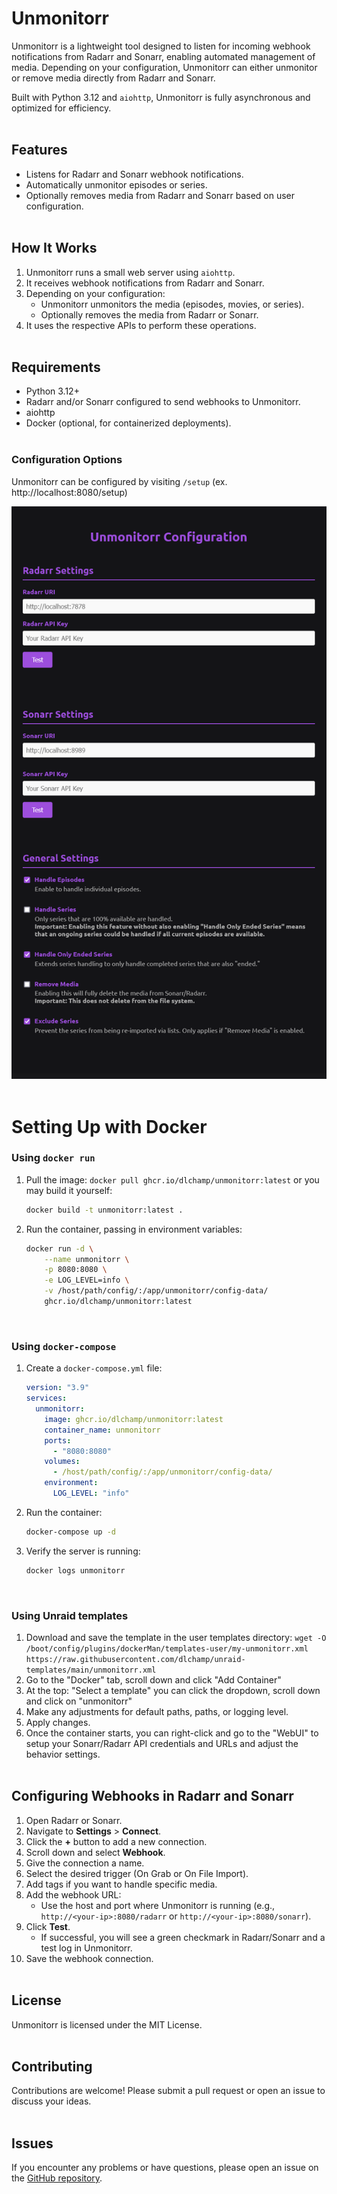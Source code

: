 # Unmonitorr

Unmonitorr is a lightweight tool designed to listen for incoming webhook notifications from Radarr and Sonarr, enabling automated management of media. Depending on your configuration, Unmonitorr can either unmonitor or remove media directly from Radarr and Sonarr.

Built with Python 3.12 and `aiohttp`, Unmonitorr is fully asynchronous and optimized for efficiency.  
&nbsp;  


## Features
- Listens for Radarr and Sonarr webhook notifications.
- Automatically unmonitor episodes or series.
- Optionally removes media from Radarr and Sonarr based on user configuration.  
&nbsp;  

## How It Works
1. Unmonitorr runs a small web server using `aiohttp`.
2. It receives webhook notifications from Radarr and Sonarr.
3. Depending on your configuration:
   - Unmonitorr unmonitors the media (episodes, movies, or series).
   - Optionally removes the media from Radarr or Sonarr.
4. It uses the respective APIs to perform these operations.  
&nbsp;  

## Requirements
- Python 3.12+
- Radarr and/or Sonarr configured to send webhooks to Unmonitorr.
- aiohttp
- Docker (optional, for containerized deployments).  
&nbsp;  


### Configuration Options
Unmonitorr can be configured by visiting `/setup`
(ex. http://localhost:8080/setup)

![Screenshot of the Config Page](https://github.com/dlchamp/unmonitorr/blob/add-webui-config/config-page.png?raw=true)  
&nbsp;  

# Setting Up with Docker

### Using `docker run`
1. Pull the image: `docker pull ghcr.io/dlchamp/unmonitorr:latest` or you may build it yourself:
    ```bash
    docker build -t unmonitorr:latest .
    ```

2. Run the container, passing in environment variables:
    ```bash
    docker run -d \
        --name unmonitorr \
        -p 8080:8080 \
        -e LOG_LEVEL=info \
        -v /host/path/config/:/app/unmonitorr/config-data/
        ghcr.io/dlchamp/unmonitorr:latest
    ```  
&nbsp;  

### Using `docker-compose`
1. Create a `docker-compose.yml` file:
    ```yaml
    version: "3.9"
    services:
      unmonitorr:
        image: ghcr.io/dlchamp/unmonitorr:latest
        container_name: unmonitorr
        ports:
          - "8080:8080"
        volumes:
          - /host/path/config/:/app/unmonitorr/config-data/
        environment:
          LOG_LEVEL: "info"
    ```

2. Run the container:
    ```bash
    docker-compose up -d
    ```

3. Verify the server is running:
    ```bash
    docker logs unmonitorr  
    ```  
&nbsp;  

### Using Unraid templates
1. Download and save the template in the user templates directory: `wget -O /boot/config/plugins/dockerMan/templates-user/my-unmonitorr.xml https://raw.githubusercontent.com/dlchamp/unraid-templates/main/unmonitorr.xml`
2. Go to the "Docker" tab, scroll down and click "Add Container"
3. At the top: "Select a template" you can click the dropdown, scroll down and click on "unmonitorr"
4. Make any adjustments for default paths, paths, or logging level.
6. Apply changes.
7. Once the container starts, you can right-click and go to the "WebUI" to setup your Sonarr/Radarr API credentials and URLs and adjust the behavior settings.  
&nbsp;  


## Configuring Webhooks in Radarr and Sonarr
1. Open Radarr or Sonarr.
2. Navigate to **Settings** > **Connect**.
3. Click the **+** button to add a new connection.
4. Scroll down and select **Webhook**.
5. Give the connection a name.
6. Select the desired trigger (On Grab or On File Import).
7. Add tags if you want to handle specific media.
8. Add the webhook URL:
   - Use the host and port where Unmonitorr is running (e.g., `http://<your-ip>:8080/radarr` or `http://<your-ip>:8080/sonarr`).
9. Click **Test**.
   - If successful, you will see a green checkmark in Radarr/Sonarr and a test log in Unmonitorr.
10. Save the webhook connection.  
&nbsp;  


## License
Unmonitorr is licensed under the MIT License.  
&nbsp;  


## Contributing
Contributions are welcome! Please submit a pull request or open an issue to discuss your ideas.  
&nbsp;  

## Issues
If you encounter any problems or have questions, please open an issue on the [GitHub repository](https://github.com/dlchamp/unmonitorr/issues).
